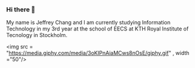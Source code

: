 ### Hi there 👋
My name is Jeffrey Chang and I am currently studying Information Technology in my 3rd year at the school of EECS at KTH Royal Institute of Tecnology in Stockholm. <div id = "header">
  <img src = "https://media.giphy.com/media/3oKIPnAiaMCws8nOsE/giphy.gif" , width ="50"/>
</div>
<!--
**zwjc/zwjc** is a ✨ _special_ ✨ repository because its `README.md` (this file) appears on your GitHub profile.

Here are some ideas to get you started:

- 🔭 I’m currently working on ...
- 🌱 I’m currently learning ...
- 👯 I’m looking to collaborate on ...
- 🤔 I’m looking for help with ...
- 💬 Ask me about ...
- 📫 How to reach me: ...
- 😄 Pronouns: ...
- ⚡ Fun fact: ...
-->
